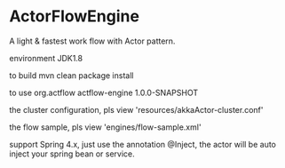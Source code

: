 ActorFlowEngine
=========

A light & fastest work flow with Actor pattern.

environment
JDK1.8

to build
mvn clean package install

to use
<dependency>
	<groupId>org.actflow</groupId>
	<artifactId>actflow-engine</artifactId>
	<version>1.0.0-SNAPSHOT</version>
</dependency>

the cluster configuration, pls view 'resources/akkaActor-cluster.conf'

the flow sample, pls view 'engines/flow-sample.xml'

support Spring 4.x, just use the annotation @Inject, the actor will be auto inject your spring bean or service.
